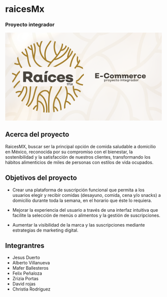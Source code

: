 # raicesMx
### Proyecto integrador

![](https://github.com/VillanuevaAqui/raicesMx/blob/main/Raices.png)


## Acerca del proyecto 

RaicesMX, buscar ser la principal opción de comida saludable a domicilio en México, reconocida por
su compromiso con el bienestar, la sostenibilidad y la satisfacción de nuestros clientes,
transformando los hábitos alimenticios de miles de personas con estilos de vida ocupados.

## Objetivos del proyecto

-  Crear una plataforma de suscripción funcional que permita a los usuarios
elegir y recibir comidas (desayuno, comida, cena y/o snacks) a domicilio
durante toda la semana, en el horario que éste lo requiera.

- Mejorar la experiencia del usuario a través de una interfaz intuitiva que facilite
la selección de menús o alimentos y la gestión de suscripciones.

- Aumentar la visibilidad de la marca y las suscripciones mediante estrategias
de marketing digital.

## Integrantres

- Jesus Duerto
- Alberto Villanueva
- Mafer Ballesteros
- Felix Peñaloza
- Zrizia Portas
- David rojas
- Christia Rodriguez